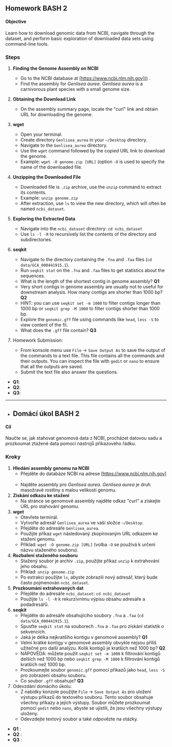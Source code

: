 
## Homework BASH 2
#### Objective

Learn how to download genomic data from NCBI, navigate through the dataset, and perform basic exploration of downloaded data sets using command-line tools.

### Steps 
1. **Finding the Genome Assembly on NCBI**  
   - Go to the NCBI database at [https://www.ncbi.nlm.nih.gov]() .
   - Find the assembly for *Genlisea aurea*. *Genlisea aurea* is a carnivorous plant species with a small genome size.
2. **Obtaining the Download Link** 
   - On the assembly summary page, locate the "curl" link and obtain URL for downloading the genome.
3. **wget** 
   - Open your terminal.
   - Create directory `Genlisea_aurea` in your `~/Desktop` directory. 
   - Navigate to the `Genlisea_aurea` directory.
   - Use the `wget` command followed by the copied URL link to download the genome. 
   - Example: `wget -O genome.zip [URL]` (option `-O` is used to specify the name of the downloaded file.
4. **Unzipping the Downloaded File**  
   - Downloaded file is `.zip` archive, use the `unzip` command to extract its contents. 
   - Example: `unzip genome.zip` 
   - After extraction, use `ls` to view the new directory, which will often be named `ncbi_dataset`. 
5. **Exploring the Extracted Data**  
   - Navigate into the `ncbi_dataset` directory: `cd ncbi_dataset` 
   - Use `ls -l -R` to recursively list the contents of the directory and subdirectories. 
6. **seqkit**  
   - Navigate to the directory containing the `.fna` and `.faa` files (`cd data/GCA_000441915.1`). 
   - Run `seqkit stat` on the `.fna` and `.faa` files to get statistics about the sequences.
   - What is the length of the shortest contig in genome assembly? **Q1**
   - Very short contigs in genome assembly are usually not to useful for downstream analysis. How many contigs are shorter than 1000 bp? **Q2**
   - HINT: you can use `seqkit set -m 1000` to filter contigs longer than 1000 bp or `seqkit grep -M 1000` to filter contigs shorter than 1000 bp.
   - Explore the `genomic.gff` file using commands like `head`, `less -S` to view content of the fil.
   - What does the `.gff` file contain? **Q3**
 
7. Homework Submission:
   - From konsole menu use `File` -> `Save Output As` to save the output of the commands to a text file. This file contains all the commands and their outputs. You can inspect the file with `gedit` or `nano` to ensure that all the outputs are saved.
   - Submit the text file also answer the questions.

- **Q1**:
- **Q2**:
- **Q3**: 

---
- ## Domácí úkol BASH 2
#### Cíl

Naučte se, jak stahovat genomová data z NCBI, procházet datovou sadu a prozkoumat ztažené data pomocí nástrojů příkazového řádku.
### Kroky 
1. **Hledání assembly genomu na NCBI**  
   - Přejděte do databáze NCBI na adrese [https://www.ncbi.nlm.nih.gov] . 
   - Najděte assembly pro *Genlisea aurea*. *Genlisea aurea* je druh masožravé rostliny s malou velikostí genomu. 
2. **Získání odkazu ke stažení** 
   - Na stránce se genomové assembly najděte odkaz "curl" a získejte URL pro stahování genomu. 
3. **wget** 
   - Otevřete terminál. 
   - Vytvořte adresář `Genlisea_aurea` ve vaší složce `~/Desktop`. 
   - Přejděte do adresáře `Genlisea_aurea`. 
   - Použijte příkaz `wget` následovaný zkopírovaným URL odkazem ke stažení genomu. 
   - Příklad: `wget -O genome.zip [URL]` (volba `-O` se používá k určení názvu staženého souboru). 
4. **Rozbalení staženého souboru**  
   - Stažený soubor je archiv `.zip`, použijte příkaz `unzip` k extrahování jeho obsahu. 
   - Příklad: `unzip genome.zip` 
   - Po extrakci použijte `ls`, abyste zobrazili nový adresář, který bude často pojmenován `ncbi_dataset`. 
5. **Prozkoumání extrahovaných dat**  
   - Přejděte do adresáře `ncbi_dataset`: `cd ncbi_dataset` 
   - Použijte `ls -l -R` k rekurzivnímu výpisu obsahu adresáře a podadresářů. 
6. **seqkit**  
   - Přejděte do adresáře obsahujícího soubory `.fna` a `.faa` (`cd data/GCA_000441915.1`). 
   - Spusťte `seqkit stat` na souborech `.fna` a `.faa` pro získání statistik o sekvencích. 
   - Jaká je délka nejkratšího kontigu v genomové assembly? **Q1** 
   - Velmi krátké kontigy v genomové assembly obvykle nejsou příliš užitečné pro další analýzu. Kolik kontigů je kratších než 1000 bp? **Q2** 
   - NÁPOVĚDA: můžete použít `seqkit set -m 1000` k filtrování kontigů delších než 1000 bp nebo `seqkit grep -M 1000` k filtrování kontigů kratších než 1000 bp. 
   - Prozkoumejte soubor `genomic.gff` pomocí příkazů jako `head`, `less -S` pro zobrazení obsahu souboru. 
   - Co soubor `.gff` obsahuje? **Q3** 
7. Odevzdání domácího úkolu: 
   - Z nabídky konzole použijte `File` -> `Save Output As` pro uložení výstupu příkazů do textového souboru. Tento soubor obsahuje všechny příkazy a jejich výstupy. Soubor můžete prozkoumat pomocí `gedit` nebo `nano`, abyste se ujistili, že jsou všechny výstupy uloženy.
   - Odevzdejte textový soubor a také odpovězte na otázky. 


- **Q1** : 
- **Q2** : 
- **Q3** :